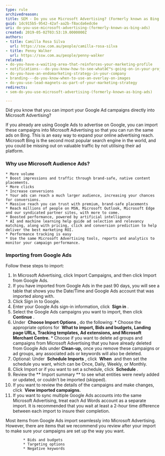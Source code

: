 ```yaml
---
type: rule
archivedreason: 
title: SEM - Do you use Microsoft Advertising? (Formerly known as Bing Ads)
guid: 1dc915b5-9542-42af-aa2b-f8acda6edc6e
uri: do-you-use-microsoft-advertising-(formerly-known-as-bing-ads)
created: 2019-05-02T03:53:19.0000000Z
authors:
- title: Camilla Rosa Silva
  url: https://ssw.com.au/people/camilla-rosa-silva
- title: Penny Walker
  url: https://ssw.com.au/people/penny-walker
related:
- do-you-have-a-waiting-area-that-reinforces-your-marketing-profile
- notifications---do-you-know-how-to-see-whatâ€™s-going-on-in-your-project
- do-you-have-an-endomarketing-strategy-in-your-company
- branding---do-you-know-when-to-use-an-overlay-on-images
- do-you-use-lead-magnets-as-part-of-your-marketing-strategy
redirects:
- sem-do-you-use-microsoft-advertising-(formerly-known-as-bing-ads)

---
```


Did you know that you can import your Google Ad campaigns directly into Microsoft Advertising? 




If you already are using Google Ads to advertise on Google, you can import these campaigns into Microsoft Advertising so that you can run the same ads on Bing. This is an easy way to expand your online advertising reach. Microsoft Bing is the second most popular search engine in the world, and you could be missing out on valuable traffic by not utilising their ad platform. 


<!--endintro-->

### Why use Microsoft Audience Ads?




    * More volume
    * Boost impressions and traffic through brand-safe, native content placements.
    * More clicks
    * Increase conversions
    * Your ads can reach a much larger audience, increasing your chances for conversions.
    * Massive reach you can trust with premium, brand-safe placements
    * Reach millions of people on MSN, Microsoft Outlook, Microsoft Edge and our syndicated partner sites, with more to come.
    * Boosted performance, powered by artificial intelligence
    * AI and machine learning help guide ad selection and relevancy matching, along with pricing, click and conversion prediction to help deliver the best marketing ROI.
    * Performance tracking is easy
    * Use the same Microsoft Advertising tools, reports and analytics to monitor your campaign performance.



### Importing from Google Ads


Follow these steps to import:

1. In Microsoft Advertising, click Import Campaigns, and then click Import from Google Ads.
2. If you have imported from Google Ads in the past 90 days, you will see a table that shows you the Date/Time and Google Ads account that was imported along with.
3. Click Sign in to Google.
4. Enter your Google Ads sign-in information, click  **Sign in** .
5. Select the Google Ads campaigns you want to import, then click  **Continue** .
6. Under  **Choose Import Options** , do the following:
            * Choose the appropriate options for  **What to import, Bids and budgets, Landing page URLs, Tracking templates, Ad extensions, and Microsoft Merchant Centre.**
            * Choose if you want to delete ad groups and campaigns from Microsoft Advertising that you have already deleted from Google Ads under  **Clean-up,** once you remove these campaigns or ad groups, any associated ads or keywords will also be deleted.
7. Optional: Under  **Schedule Imports** , click  **When**  and then set the schedule you want, which can be Once, Daily, Weekly, or Monthly.
8. Click Import or if you want to set a schedule, click  **Schedule** .
9. Review the ** Import summary ** to see what entities were newly added or updated, or couldn't be imported (skipped).
10. If you want to review the details of the campaigns and make changes, click  **View imported campaigns.**
11. If you want to sync multiple Google Ads accounts into the same Microsoft Advertising, treat each Ad Words account as a separate import. It is recommended that you wait at least a 2-hour time difference between each import to insure their completion.








Most items from Google Ads import seamlessly into Microsoft Advertising. However, there are items that we recommend you review after your import to make sure your campaigns are set up the way you want.

            * Bids and budgets
            * Targeting options
            * Negative keywords
